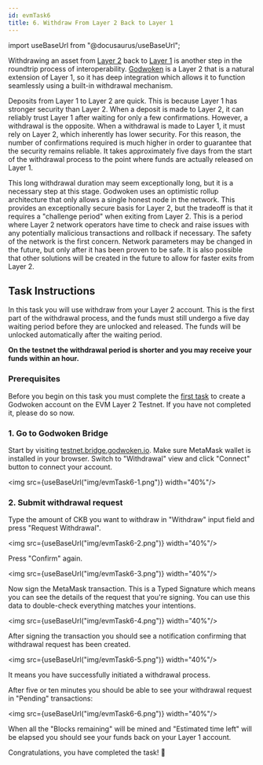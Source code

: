 ```yaml
---
id: evmTask6
title: 6. Withdraw From Layer 2 Back to Layer 1
---
```

import useBaseUrl from "@docusaurus/useBaseUrl";


Withdrawing an asset from [Layer 2](../concept-explainers/structure.md#layer-1-layer-2) back to [Layer 1](../concept-explainers/structure.md#layer-1--layer-2) is another step in the roundtrip process of interoperability. [Godwoken](../concept-explainers/frameworks.md#godwoken) is a Layer 2 that is a natural extension of Layer 1, so it has deep integration which allows it to function seamlessly using a built-in withdrawal mechanism.

Deposits from Layer 1 to Layer 2 are quick. This is because Layer 1 has stronger security than Layer 2. When a deposit is made to Layer 2, it can reliably trust Layer 1 after waiting for only a few confirmations. However, a withdrawal is the opposite. When a withdrawal is made to Layer 1, it must rely on Layer 2, which inherently has lower security. For this reason, the number of confirmations required is much higher in order to guarantee that the security remains reliable. It takes approximately five days from the start of the withdrawal process to the point where funds are actually released on Layer 1.

This long withdrawal duration may seem exceptionally long, but it is a necessary step at this stage. Godwoken uses an optimistic rollup architecture that only allows a single honest node in the network. This provides an exceptionally secure basis for Layer 2, but the tradeoff is that it requires a "challenge period" when exiting from Layer 2. This is a period where Layer 2 network operators have time to check and raise issues with any potentially malicious transactions and rollback if necessary. The safety of the network is the first concern. Network parameters may be changed in the future, but only after it has been proven to be safe. It is also possible that other solutions will be created in the future to allow for faster exits from Layer 2.

## Task Instructions

In this task you will use withdraw from your Layer 2 account. This is the first part of the withdrawal process, and the funds must still undergo a five day waiting period before they are unlocked and released. The funds will be unlocked automatically after the waiting period.

**On the testnet the withdrawal period is shorter and you may receive your funds within an hour.**

### Prerequisites

Before you begin on this task you must complete the [first task](1.create.godwoken.account.md) to create a Godwoken account on the EVM Layer 2 Testnet. If you have not completed it, please do so now.

### 1. Go to Godwoken Bridge <a href="#1.-go-to-create-layer-2-account-tab-on-ckb-tools-website" id="1.-go-to-create-layer-2-account-tab-on-ckb-tools-website"></a>

Start by visiting [testnet.bridge.godwoken.io](https://testnet.bridge.godwoken.io). Make sure MetaMask wallet is installed in your browser. Switch to "Withdrawal" view and click "Connect" button to connect your account.

<img src={useBaseUrl("img/evmTask6-1.png")}  width="40%"/>

### 2. Submit withdrawal request

Type the amount of CKB you want to withdraw in "Withdraw" input field and press "Request Withdrawal".

<img src={useBaseUrl("img/evmTask6-2.png")}  width="40%"/>

Press "Confirm" again.

<img src={useBaseUrl("img/evmTask6-3.png")}  width="40%"/>

Now sign the MetaMask transaction. This is a Typed Signature which means you can see the details of the request that you're signing. You can use this data to double-check everything matches your intentions.

<img src={useBaseUrl("img/evmTask6-4.png")}  width="40%"/>

After signing the transaction you should see a notification confirming that withdrawal request has been created.

<img src={useBaseUrl("img/evmTask6-5.png")}  width="40%"/>

It means you have successfully initiated a withdrawal process.

After five or ten minutes you should be able to see your withdrawal request in "Pending" transactions:

<img src={useBaseUrl("img/evmTask6-6.png")}  width="40%"/>

When all the "Blocks remaining" will be mined and "Estimated time left" will be elapsed you should see your funds back on your Layer 1 account.

Congratulations, you have completed the task! 👏
